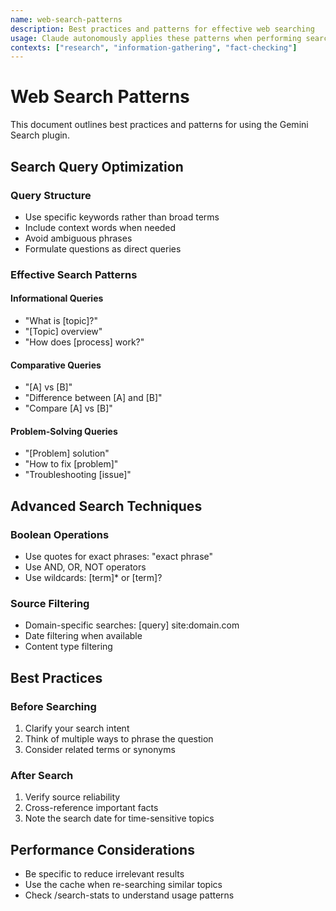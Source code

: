 ```yaml
---
name: web-search-patterns
description: Best practices and patterns for effective web searching
usage: Claude autonomously applies these patterns when performing searches
contexts: ["research", "information-gathering", "fact-checking"]
---
```


# Web Search Patterns

This document outlines best practices and patterns for using the Gemini Search plugin.

## Search Query Optimization

### Query Structure

- Use specific keywords rather than broad terms
- Include context words when needed
- Avoid ambiguous phrases
- Formulate questions as direct queries

### Effective Search Patterns

#### Informational Queries

- "What is [topic]?"
- "[Topic] overview"
- "How does [process] work?"

#### Comparative Queries

- "[A] vs [B]"
- "Difference between [A] and [B]"
- "Compare [A] vs [B]"

#### Problem-Solving Queries

- "[Problem] solution"
- "How to fix [problem]"
- "Troubleshooting [issue]"

## Advanced Search Techniques

### Boolean Operations

- Use quotes for exact phrases: "exact phrase"
- Use AND, OR, NOT operators
- Use wildcards: [term]* or [term]?

### Source Filtering

- Domain-specific searches: [query] site:domain.com
- Date filtering when available
- Content type filtering

## Best Practices

### Before Searching

1. Clarify your search intent
2. Think of multiple ways to phrase the question
3. Consider related terms or synonyms

### After Search

1. Verify source reliability
2. Cross-reference important facts
3. Note the search date for time-sensitive topics

## Performance Considerations

- Be specific to reduce irrelevant results
- Use the cache when re-searching similar topics
- Check /search-stats to understand usage patterns
